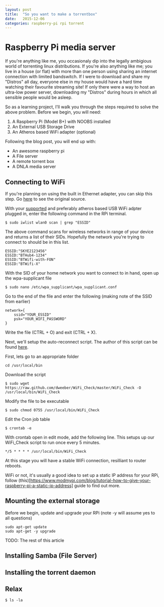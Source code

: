 ```yaml
---
layout: post
title:  "So you want to make a torrentbox"
date:   2015-12-06
categories: raspberry-pi rpi torrent
---
```


# Raspberry Pi media server
If you're anything like me, you occasionaly dip into the legally ambigious world of torrenting linux distributions. If you're also anything like me; you live in a house (or flat) with more than one person using sharing an internet connection with limited bandswitch. If I were to download and share my "Distros" all day, everyone else in my house would have a hard time watching their favourite streaming site! If only there were a way to host an ultra-low power server, downloading my "Distros" during hours in which all sensible people would be asleep.

So as a learning project, I'll walk you through the steps required to solve the above problem.
Before we begin, you will need:

1. A Raspberry Pi (Model B+) with NOOBS installed
2. An External USB Storage Drive 
3. An Atheros based WiFi adapter (optional)

Following the blog post, you will end up with:

* An awesome raspberry pi
* A File server
* A remote torrent box
* A DNLA media server



## Connecting to WiFi
If you're planning on using the built in Ethernet adapter, you can skip this step. Go [here](https://www.raspberrypi.org/documentation/configuration/wireless/wireless-cli.md) to see the original source.

With your [supported](http://elinux.org/RPi_USB_Wi-Fi_Adapters) and preferably atheros based USB WiFi adpter plugged in, enter the following command in the RPi terminal.

~~~ terminal
$ sudo iwlist wlan0 scan | grep "ESSID"
~~~

The above command scans for wireless networks in range of your device and returns a list of their SIDs. Hopefully the network you're trying to connect to should be in this list.

~~~ terminal
ESSID:"SKYE2123456"
ESSID:"BTHub4-1234"
ESSID:"BTWifi-with-FON"
ESSID:"BTWifi-X"
~~~

With the SID of your home network you want to connect to in hand, open up the wpa-supplicant file

~~~
$ sudo nano /etc/wpa_supplicant/wpa_supplicant.conf
~~~

Go to the end of the file and enter the following (making note of the SSID from earlier)

~~~
network={
    ssid="YOUR_ESSID"
    psk="YOUR_WIFI_PASSWORD"
}
~~~

Write the file (CTRL + O) and exit (CTRL + X).

Next, we'll setup the auto-reconnect script. The author of this script can be found [here](https://rpi.tnet.com/project/scripts/wifi_check).

First, lets go to an appropriate folder

~~~
cd /usr/local/bin
~~~

Download the script

~~~
$ sudo wget https://raw.github.com/dweeber/WiFi_Check/master/WiFi_Check -O /usr/local/bin/WiFi_Check
~~~

Modify the file to be executable

~~~
$ sudo chmod 0755 /usr/local/bin/WiFi_Check
~~~

Edit the Cron job table

~~~
$ crontab -e
~~~

With crontab open in edit mode, add the following line. This setups up our WiFi_Check script to run once every 5 minutes.

~~~
*/5 * * * * /usr/local/bin/WiFi_Check
~~~

At this stage you will have a stable WiFi connection, resilliant to router reboots. 

WiFi or not, it's usually a good idea to set up a static IP address for your RPi, follow (this)[https://www.modmypi.com/blog/tutorial-how-to-give-your-raspberry-pi-a-static-ip-address] guide to find out more.

## Mounting the external storage
Before we begin, update and upgrade your RPi (note -y will assume yes to all questions)

~~~
sudo apt-get update
sudo apt-get -y upgrade
~~~

TODO: The rest of this article

## Installing Samba (File Server)

## Installing the torrent daemon

## Relax





~~~ terminal
$ ls -la 
~~~